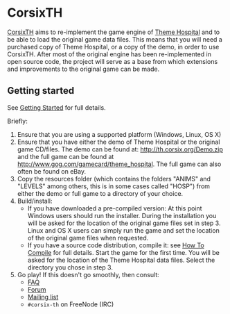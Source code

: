 CorsixTH
========

[CorsixTH] aims to re-implement the game engine of [Theme Hospital] and
to be able to load the original game data files. This means that you will
need a purchased copy of Theme Hospital, or a copy of the demo, in order
to use CorsixTH. After most of the original engine has been
re-implemented in open source code, the project will serve as a base from
which extensions and improvements to the original game can be made.

Getting started
---------------

See [Getting Started] for full details.

Briefly:

1. Ensure that you are using a supported platform (Windows, Linux, OS X)
2. Ensure that you have either the demo of Theme Hospital or the original
   game CD/files. The demo can be found at:
   <http://th.corsix.org/Demo.zip> and the full game can be found at
   <http://www.gog.com/gamecard/theme_hospital>. The full game can also
   often be found on eBay.
3. Copy the resources folder (which contains the folders "ANIMS" and "LEVELS"
   among others, this is in some cases called "HOSP") from either the demo
   or full game to a directory of your choice.
4. Build/install:
   * If you have downloaded a pre-compiled version:
     At this point Windows users should run the installer. During the
     installation you will be asked for the location of the original game
     files set in step 3. Linux and OS X users can simply run the game and
     set the location of the original game files when requested.
   * If you have a source code distribution, compile it:
     see [How To Compile] for full details. Start the game for the first
     time. You will be asked for the location of the Theme Hospital data
     files. Select the directory you chose in step 3.
5. Go play! If this doesn't go smoothly, then consult:
   * [FAQ](https://github.com/CorsixTH/CorsixTH/wiki/Frequently-Asked-Questions)
   * [Forum](http://forums.corsixth.com/)
   * [Mailing list](http://groups.google.com/group/corsix-th-dev)
   * `#corsix-th` on FreeNode (IRC)


[CorsixTH]: http://th.corsix.org/
[Theme Hospital]: http://en.wikipedia.org/wiki/Theme_Hospital
[Getting Started]: https://github.com/CorsixTH/CorsixTH/wiki/Getting-Started
[How To Compile]: http://code.google.com/p/corsix-th/wiki/HowToCompile
